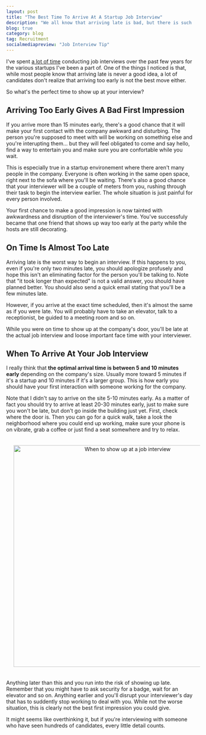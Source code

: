 ```yaml
---
layout: post
title: "The Best Time To Arrive At A Startup Job Interview"
description: "We all know that arriving late is bad, but there is such a thing as too early, especially in smaller companies like startups. Also did I mention that arriving right on time is pretty much like arriving late?"
blog: true
category: blog
tag: Recruitment
socialmediapreview: "Job Interview Tip"
---
```


I've spent [a lot of time][1] conducting job interviews over the past few years for the various startups I've been a part of. One of the things I noticed is that, while most people know that arriving late is never a good idea, a lot of candidates don't realize that arriving too early is not the best move either.

So what's the perfect time to show up at your interview?

## Arriving Too Early Gives A Bad First Impression

If you arrive more than 15 minutes early, there's a good chance that it will make your first contact with the company awkward and disturbing. The person you're supposed to meet with will be working on something else and you're interupting them... but they will feel obligated to come and say hello, find a way to entertain you and make sure you are confortable while you wait.

This is especially true in a startup environement where there aren't many people in the company. Everyone is often working in the same open space, right next to the sofa where you'll be waiting. There's also a good chance that your interviewer will be a couple of meters from you, rushing through their task to begin the interview earlier. The whole situation is just painful for every person involved.

Your first chance to make a good impression is now tainted with awkwardness and disruption of the interviewer's time. You've successfuly became that one friend that shows up way too early at the party while the hosts are still decorating.

## On Time Is Almost Too Late

Arriving late is the worst way to begin an interview. If this happens to you, even if you're only two minutes late, you should apologize profusely and hope this isn't an eliminating factor for the person you'll be talking to. Note that "it took longer than expected" is not a valid answer, you should have planned better. You should also send a quick email stating that you'll be a few minutes late.

However, if you arrive at the exact time scheduled, then it's almost the same as if you were late. You will probably have to take an elevator, talk to a receptionist, be guided to a meeting room and so on.

While you were on time to show up at the company's door, you'll be late at the actual job interview and loose important face time with your interviewer.

## When To Arrive At Your Job Interview

I really think that **the optimal arrival time is between 5 and 10 minutes early** depending on the company's size. Usually more toward 5 minutes if it's a startup and 10 minutes if it's a larger group. This is how early you should have your first interaction with someone working for the company.

Note that I didn't say to arrive on the site 5-10 minutes early. As a matter of fact you should try to arrive at least 20-30 minutes early, just to make sure you won't be late, but don't go inside the building just yet. First, check where the door is. Then you can go for a quick walk, take a look the neighborhood where you could end up working, make sure your phone is on vibrate, grab a coffee or just find a seat somewhere and try to relax.

<div class="image-wrapper" style="text-align: center"><img src="/assets/blog/interview_timeline.jpg" alt="When to show up at a job interview" style="padding: 20px; width: 600px;"/></div>


Anything later than this and you run into the risk of showing up late. Remember that you might have to ask security for a badge, wait for an elevator and so on.  Anything earlier and you'll disrupt your interviewer's day that has to suddently stop working to deal with you. While not the worse situation, this is clearly not the best first impression you could give.

It might seems like overthinking it, but if you're interviewing with someone who have seen hundreds of candidates, every little detail counts.

[1]:	/blog/2016/08/02/developer-resume/
